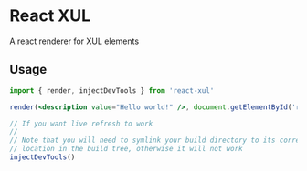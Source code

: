 # React XUL

A react renderer for XUL elements

## Usage

```jsx
import { render, injectDevTools } from 'react-xul'

render(<description value="Hello world!" />, document.getElementById('root'))

// If you want live refresh to work
//
// Note that you will need to symlink your build directory to its correct
// location in the build tree, otherwise it will not work
injectDevTools()
```
